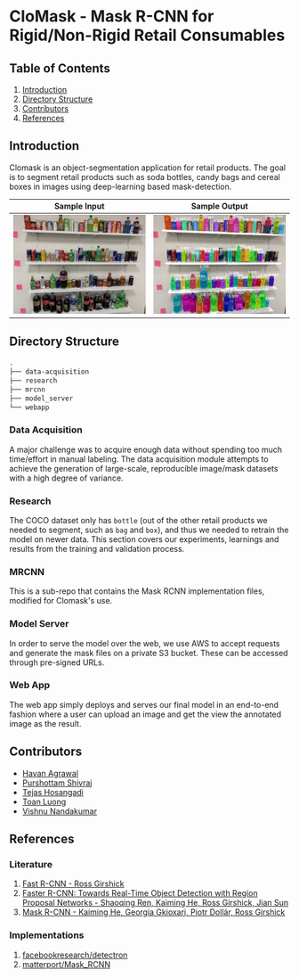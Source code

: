 # CloMask - Mask R-CNN for Rigid/Non-Rigid Retail Consumables

## Table of Contents

1. [Introduction](#introduction)
1. [Directory Structure](#directory-structure)
1. [Contributors](#contributors)
1. [References](#references)

## Introduction

Clomask is an object-segmentation application for retail products. The goal is to segment retail products such as soda bottles, candy bags and cereal boxes in images using deep-learning based mask-detection.

| Sample Input | Sample Output |
|--------------|---------------|
| ![input](examples/image/image001.jpg) | ![output](examples/mask/image001.jpg) |

## Directory Structure

```
.
├── data-acquisition
├── research
├── mrcnn
├── model_server
└── webapp
```

### Data Acquisition

A major challenge was to acquire enough data without spending too much time/effort in manual labeling. The data acquisition module attempts to achieve the generation of large-scale, reproducible image/mask datasets with a high degree of variance.

### Research

The COCO dataset only has `bottle` (out of the other retail products we needed to segment, such as `bag` and `box`), and thus we needed to retrain the model on newer data. This section covers our experiments, learnings and results from the training and validation process.

### MRCNN

This is a sub-repo that contains the Mask RCNN implementation files, modified for Clomask's use.

### Model Server

In order to serve the model over the web, we use AWS to accept requests and generate the mask files on a private S3 bucket. These can be accessed through pre-signed URLs.

### Web App

The web app simply deploys and serves our final model in an end-to-end fashion where a user can upload an image and get the view the annotated image as the result.

## Contributors

 * [Havan Agrawal](https://github.com/havanagrawal)
 * [Purshottam Shivraj](https://github.com/pshivraj)
 * [Tejas Hosangadi](https://github.com/tejasmhos)
 * [Toan Luong](https://github.com/lmtoan)
 * [Vishnu Nandakumar](https://github.com/vivanvish)

## References

### Literature

1. [Fast R-CNN -  Ross Girshick](https://arxiv.org/abs/1504.08083)
1. [Faster R-CNN: Towards Real-Time Object Detection with Region Proposal Networks - Shaoqing Ren, Kaiming He, Ross Girshick, Jian Sun](https://arxiv.org/abs/1506.01497)
1. [Mask R-CNN - Kaiming He, Georgia Gkioxari, Piotr Dollár, Ross Girshick](https://arxiv.org/abs/1703.06870)

### Implementations

1. [facebookresearch/detectron](https://github.com/facebookresearch/Detectron)
2. [matterport/Mask_RCNN](https://github.com/matterport/Mask_RCNN)
